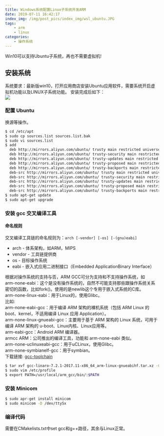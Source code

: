 ```yaml
---
title: Windows系统配置Linux子系统开发ARM
date: 2019-07-11 16:42:17
index_img: /img/post_pics/index_img/wsl_ubuntu.JPG
tags: 
    - arm
    - linux
categories: 
    - 操作系统
---
```


Win10可以支持Ubuntu子系统，再也不需要虚拟机!

<!-- more -->

## 安装系统

系统要求：最新版win10，打开应用商店安装Ubuntu应用软件，需要系统开启虚拟机功能以及LINUX子系统功能。 
安装完成后如下：  
![](/img/post_pics/index_img/wsl_ubuntu.JPG)
<!-- more -->
### 配置 Ubuntu

换源等操作。

``` bash
$ cd /etc/apt
$ sudo cp sources.list sources.list.bak
$ sudo vi sources.list
$ add 
  deb http://mirrors.aliyun.com/ubuntu/ trusty main restricted universe multiverse
  deb http://mirrors.aliyun.com/ubuntu/ trusty-security main restricted universe multiverse
  deb http://mirrors.aliyun.com/ubuntu/ trusty-updates main restricted universe multiverse
  deb http://mirrors.aliyun.com/ubuntu/ trusty-proposed main restricted universe multiverse
  deb http://mirrors.aliyun.com/ubuntu/ trusty-backports main restricted universe multiverse
  deb-src http://mirrors.aliyun.com/ubuntu/ trusty main restricted universe multiverse
  deb-src http://mirrors.aliyun.com/ubuntu/ trusty-security main restricted universe multiverse
  deb-src http://mirrors.aliyun.com/ubuntu/ trusty-updates main restricted universe multiverse
  deb-src http://mirrors.aliyun.com/ubuntu/ trusty-proposed main restricted universe multiverse
  deb-src http://mirrors.aliyun.com/ubuntu/ trusty-backports main restricted universe multiverse
$ sudo apt-get update
$ sudo apt-get upgrade 
```

### 安装 gcc 交叉编译工具

#### 命名规则
交叉编译工具链的命名规则为：`arch [-vendor] [-os] [-(gnu)eabi]`
* arch - 体系架构，如ARM，MIPS
* vendor - 工具链提供商
* os - 目标操作系统
* eabi - 嵌入式应用二进制接口（Embedded ApplicationBinary Interface）  

根据对操作系统的支持与否，ARM  GCC可分为支持和不支持操作系统，如  
arm-none-eabi：这个是没有操作系统的，自然不可能支持那些跟操作系统关系密切的函数，比如fork()。使用的是newlib这个专用于嵌入式系统的C库。  
arm-none-linux-eabi：用于Linux的，使用Glibc。  
比如:  
arm-none-eabi-gcc：用于编译 ARM 架构的裸机系统（包括 ARM Linux 的 boot、kernel，不适用编译 Linux 应用 Application）。  
arm-none-linux-gnueabi-gcc：主要用于基于 ARM 架构的 Linux 系统，可用于编译 ARM 架构的 u-boot、Linux内核、Linux应用等。  
arm-eabi-gcc：Android ARM 编译器。  
armcc ARM：公司推出的编译工具，功能和 arm-none-eabi 类似。  
arm-none-uclinuxeabi-gcc：用于uCLinux，使用Glibc。  
arm-none-symbianelf-gcc：用于symbian。  
下载链接: [gcc-toolchain](https://releases.linaro.org/components/toolchain/binaries/7.2-2017.11/arm-linux-gnueabihf/)
``` bash
$ tar xvf gcc-linaro-7.2.1-2017.11-x86_64_arm-linux-gnueabihf.tar.xz -C /usr/local/arm_gcc
$ sudo vim /etc/profile
$ export PATH=/usr/local/arm_gcc/bin/:$PATH
```

### 安装 Minicom

``` bash
$ sudo apr-get install minicom
$ sudo minicom -D /dev/ttySx
```

### 编译代码

需要在CMakelists.txt中set gcc和g++路径，其余与Linux正常。


